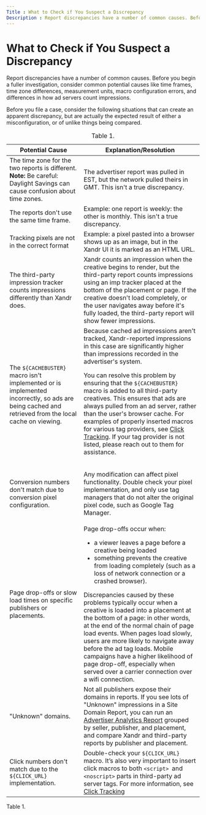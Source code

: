 ```yaml
---
Title : What to Check if You Suspect a Discrepancy
Description : Report discrepancies have a number of common causes. Before you begin a
---
```



# What to Check if You Suspect a Discrepancy



Report discrepancies have a number of common causes. Before you begin a
fuller investigation, consider common potential causes like time frames,
time zone differences, measurement units, macro configuration errors,
and differences in how ad servers count impressions.



Before you file a case, consider the following situations that can
create an apparent discrepancy, but are actually the expected result of
either a misconfiguration, or of unlike things being compared.





<table
id="what-to-check-if-you-suspect-a-report-discrepancy__table_mpn_bqn_kmb"
class="table frame-all">
<caption><span class="table--title-label">Table 1. <span
class="title"></caption>
<colgroup>
<col style="width: 38%" />
<col style="width: 61%" />
</colgroup>
<thead class="thead">
<tr class="header row">
<th
id="what-to-check-if-you-suspect-a-report-discrepancy__table_mpn_bqn_kmb__entry__1"
class="entry colsep-1 rowsep-1">Potential Cause</th>
<th
id="what-to-check-if-you-suspect-a-report-discrepancy__table_mpn_bqn_kmb__entry__2"
class="entry colsep-1 rowsep-1">Explanation/Resolution</th>
</tr>
</thead>
<tbody class="tbody">
<tr class="odd row">
<td class="entry colsep-1 rowsep-1"
headers="what-to-check-if-you-suspect-a-report-discrepancy__table_mpn_bqn_kmb__entry__1">The
time zone for the two reports is different.
<div class="note note_note">
<b>Note:</b> Be careful: Daylight Savings can
cause confusion about time zones.
</td>
<td class="entry colsep-1 rowsep-1"
headers="what-to-check-if-you-suspect-a-report-discrepancy__table_mpn_bqn_kmb__entry__2">The
advertiser report was pulled in EST, but the network pulled theirs in
GMT. This isn't a true discrepancy.</td>
</tr>
<tr class="even row">
<td class="entry colsep-1 rowsep-1"
headers="what-to-check-if-you-suspect-a-report-discrepancy__table_mpn_bqn_kmb__entry__1">The
reports don't use the same time frame.</td>
<td class="entry colsep-1 rowsep-1"
headers="what-to-check-if-you-suspect-a-report-discrepancy__table_mpn_bqn_kmb__entry__2">Example:
one report is weekly: the other is monthly. This isn't a true
discrepancy.</td>
</tr>
<tr class="odd row">
<td class="entry colsep-1 rowsep-1"
headers="what-to-check-if-you-suspect-a-report-discrepancy__table_mpn_bqn_kmb__entry__1">Tracking
pixels are not in the correct format</td>
<td class="entry colsep-1 rowsep-1"
headers="what-to-check-if-you-suspect-a-report-discrepancy__table_mpn_bqn_kmb__entry__2">Example:
a pixel pasted into a browser shows up as an image, but in the <span
class="ph">Xandr UI it is marked as an HTML URL.</td>
</tr>
<tr class="even row">
<td class="entry colsep-1 rowsep-1"
headers="what-to-check-if-you-suspect-a-report-discrepancy__table_mpn_bqn_kmb__entry__1">The
third-party impression tracker counts impressions differently than <span
class="ph">Xandr does.</td>
<td class="entry colsep-1 rowsep-1"
headers="what-to-check-if-you-suspect-a-report-discrepancy__table_mpn_bqn_kmb__entry__2"><span
class="ph">Xandr counts an impression when the creative begins to
render, but the third-party report counts impressions using an imp
tracker placed at the bottom of the placement or page. If the creative
doesn't load completely, or the user navigates away before it's fully
loaded, the third-party report will show fewer impressions.</td>
</tr>
<tr class="odd row">
<td class="entry colsep-1 rowsep-1"
headers="what-to-check-if-you-suspect-a-report-discrepancy__table_mpn_bqn_kmb__entry__1">The
<code class="ph codeph">${CACHEBUSTER}</code> macro isn't implemented or
is implemented incorrectly, so ads are being cached and retrieved from
the local cache on viewing.</td>
<td class="entry colsep-1 rowsep-1"
headers="what-to-check-if-you-suspect-a-report-discrepancy__table_mpn_bqn_kmb__entry__2">Because
cached ad impressions aren't tracked, <span
class="ph">Xandr-reported impressions in this case are
significantly higher than impressions recorded in the advertiser's
system.
<p>You can resolve this problem by ensuring that the <code
class="ph codeph">${CACHEBUSTER}</code> macro is added to all
third-party creatives. This ensures that ads are always pulled from an
ad server, rather than the user's browser cache. For examples of
properly inserted macros for various tag providers, see <a
href="click-tracking.md" class="xref"
title="Click tracking serves many useful purposes within the ad serving industry as a whole. For Xandr, click tracking is necessary for optimizing to CPC and CPA goals, for bidding CPC and CPA, and for measuring a campaign&#39;s success.">Click
Tracking</a>. If your tag provider is not listed, please reach out to
them for assistance.</p></td>
</tr>
<tr class="even row">
<td class="entry colsep-1 rowsep-1"
headers="what-to-check-if-you-suspect-a-report-discrepancy__table_mpn_bqn_kmb__entry__1">Conversion
numbers don't match due to conversion pixel configuration.</td>
<td class="entry colsep-1 rowsep-1"
headers="what-to-check-if-you-suspect-a-report-discrepancy__table_mpn_bqn_kmb__entry__2"><p>Any
modification can affect pixel functionality. Double check your pixel
implementation, and only use tag managers that do not alter the original
pixel code, such as Google Tag Manager.</p></td>
</tr>
<tr class="odd row">
<td class="entry colsep-1 rowsep-1"
headers="what-to-check-if-you-suspect-a-report-discrepancy__table_mpn_bqn_kmb__entry__1">Page
drop-offs or slow load times on specific publishers or placements.</td>
<td class="entry colsep-1 rowsep-1"
headers="what-to-check-if-you-suspect-a-report-discrepancy__table_mpn_bqn_kmb__entry__2">Page
drop-offs occur when:
<ul>
<li>a viewer leaves a page before a creative being loaded</li>
<li>something prevents the creative from loading completely (such as a
loss of network connection or a crashed browser).</li>
</ul>
Discrepancies caused by these problems typically occur when a creative
is loaded into a placement at the bottom of a page: in other words, at
the end of the normal chain of page load events. When pages load slowly,
users are more likely to navigate away before the ad tag loads. Mobile
campaigns have a higher likelihood of page drop-off, especially when
served over a carrier connection over a wifi connection.</td>
</tr>
<tr class="even row">
<td class="entry colsep-1 rowsep-1"
headers="what-to-check-if-you-suspect-a-report-discrepancy__table_mpn_bqn_kmb__entry__1">"Unknown"
domains.</td>
<td class="entry colsep-1 rowsep-1"
headers="what-to-check-if-you-suspect-a-report-discrepancy__table_mpn_bqn_kmb__entry__2">Not
all publishers expose their domains in reports. If you see lots of
"Unknown" impressions in a Site Domain Report, you can run an <a
href="advertiser-analytics-report.md" class="xref">Advertiser
Analytics Report</a> grouped by seller, publisher, and placement, and
compare Xandr and third-party reports by
publisher and placement.</td>
</tr>
<tr class="odd row">
<td class="entry colsep-1 rowsep-1"
headers="what-to-check-if-you-suspect-a-report-discrepancy__table_mpn_bqn_kmb__entry__1">Click
numbers don't match due to the <code
class="ph codeph">${CLICK_URL}</code> implementation.</td>
<td class="entry colsep-1 rowsep-1"
headers="what-to-check-if-you-suspect-a-report-discrepancy__table_mpn_bqn_kmb__entry__2">Double-check
your <code class="ph codeph">${CLICK_URL} </code>macro. It’s also very
important to insert click macros to both <code
class="ph codeph">&lt;script&gt; </code>and <code
class="ph codeph">&lt;noscript&gt;</code> parts in third-party ad server
tags. For more information, see <a href="click-tracking.md"
class="xref"
title="Click tracking serves many useful purposes within the ad serving industry as a whole. For Xandr, click tracking is necessary for optimizing to CPC and CPA goals, for bidding CPC and CPA, and for measuring a campaign&#39;s success.">Click
Tracking</a></td>
</tr>
</tbody>
</table>

<span class="table--title-label">Table 1.
<span class="title">






